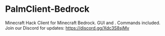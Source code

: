# PalmClient-Bedrock
Minecraft Hack Client for Minecraft Bedrock. GUI and . Commands included. Join our Discord for updates: https://discord.gg/Xdc3S8sjMv
